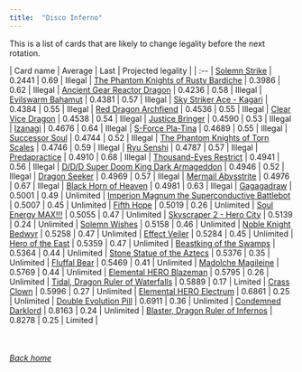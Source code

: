 ```yaml
---
title:  "Disco Inferno"
---
```


This is a list of cards that are likely to change legality before the next rotation.

| Card name | Average | Last | Projected legality |
| :-- |
[Solemn Strike](https://db.ygoprodeck.com/card/?search=Solemn%20Strike) | 0.2441 | 0.69 | Illegal |
[The Phantom Knights of Rusty Bardiche](https://db.ygoprodeck.com/card/?search=The%20Phantom%20Knights%20of%20Rusty%20Bardiche) | 0.3986 | 0.62 | Illegal |
[Ancient Gear Reactor Dragon](https://db.ygoprodeck.com/card/?search=Ancient%20Gear%20Reactor%20Dragon) | 0.4236 | 0.58 | Illegal |
[Evilswarm Bahamut](https://db.ygoprodeck.com/card/?search=Evilswarm%20Bahamut) | 0.4381 | 0.57 | Illegal |
[Sky Striker Ace - Kagari](https://db.ygoprodeck.com/card/?search=Sky%20Striker%20Ace%20-%20Kagari) | 0.4384 | 0.55 | Illegal |
[Red Dragon Archfiend](https://db.ygoprodeck.com/card/?search=Red%20Dragon%20Archfiend) | 0.4536 | 0.55 | Illegal |
[Clear Vice Dragon](https://db.ygoprodeck.com/card/?search=Clear%20Vice%20Dragon) | 0.4538 | 0.54 | Illegal |
[Justice Bringer](https://db.ygoprodeck.com/card/?search=Justice%20Bringer) | 0.4590 | 0.53 | Illegal |
[Izanagi](https://db.ygoprodeck.com/card/?search=Izanagi) | 0.4676 | 0.64 | Illegal |
[S-Force Pla-Tina](https://db.ygoprodeck.com/card/?search=S-Force%20Pla-Tina) | 0.4689 | 0.55 | Illegal |
[Successor Soul](https://db.ygoprodeck.com/card/?search=Successor%20Soul) | 0.4744 | 0.52 | Illegal |
[The Phantom Knights of Torn Scales](https://db.ygoprodeck.com/card/?search=The%20Phantom%20Knights%20of%20Torn%20Scales) | 0.4746 | 0.59 | Illegal |
[Ryu Senshi](https://db.ygoprodeck.com/card/?search=Ryu%20Senshi) | 0.4787 | 0.57 | Illegal |
[Predapractice](https://db.ygoprodeck.com/card/?search=Predapractice) | 0.4910 | 0.68 | Illegal |
[Thousand-Eyes Restrict](https://db.ygoprodeck.com/card/?search=Thousand-Eyes%20Restrict) | 0.4941 | 0.56 | Illegal |
[D/D/D Super Doom King Dark Armageddon](https://db.ygoprodeck.com/card/?search=D/D/D%20Super%20Doom%20King%20Dark%20Armageddon) | 0.4946 | 0.52 | Illegal |
[Dragon Seeker](https://db.ygoprodeck.com/card/?search=Dragon%20Seeker) | 0.4969 | 0.57 | Illegal |
[Mermail Abysstrite](https://db.ygoprodeck.com/card/?search=Mermail%20Abysstrite) | 0.4976 | 0.67 | Illegal |
[Black Horn of Heaven](https://db.ygoprodeck.com/card/?search=Black%20Horn%20of%20Heaven) | 0.4981 | 0.63 | Illegal |
[Gagagadraw](https://db.ygoprodeck.com/card/?search=Gagagadraw) | 0.5001 | 0.49 | Unlimited |
[Imperion Magnum the Superconductive Battlebot](https://db.ygoprodeck.com/card/?search=Imperion%20Magnum%20the%20Superconductive%20Battlebot) | 0.5007 | 0.45 | Unlimited |
[Fifth Hope](https://db.ygoprodeck.com/card/?search=Fifth%20Hope) | 0.5019 | 0.26 | Unlimited |
[Soul Energy MAX!!!](https://db.ygoprodeck.com/card/?search=Soul%20Energy%20MAX!!!) | 0.5055 | 0.47 | Unlimited |
[Skyscraper 2 - Hero City](https://db.ygoprodeck.com/card/?search=Skyscraper%202%20-%20Hero%20City) | 0.5139 | 0.24 | Unlimited |
[Solemn Wishes](https://db.ygoprodeck.com/card/?search=Solemn%20Wishes) | 0.5158 | 0.46 | Unlimited |
[Noble Knight Bedwyr](https://db.ygoprodeck.com/card/?search=Noble%20Knight%20Bedwyr) | 0.5258 | 0.47 | Unlimited |
[Effect Veiler](https://db.ygoprodeck.com/card/?search=Effect%20Veiler) | 0.5284 | 0.45 | Unlimited |
[Hero of the East](https://db.ygoprodeck.com/card/?search=Hero%20of%20the%20East) | 0.5359 | 0.47 | Unlimited |
[Beastking of the Swamps](https://db.ygoprodeck.com/card/?search=Beastking%20of%20the%20Swamps) | 0.5364 | 0.44 | Unlimited |
[Stone Statue of the Aztecs](https://db.ygoprodeck.com/card/?search=Stone%20Statue%20of%20the%20Aztecs) | 0.5376 | 0.35 | Unlimited |
[Fluffal Bear](https://db.ygoprodeck.com/card/?search=Fluffal%20Bear) | 0.5469 | 0.41 | Unlimited |
[Madolche Magileine](https://db.ygoprodeck.com/card/?search=Madolche%20Magileine) | 0.5769 | 0.44 | Unlimited |
[Elemental HERO Blazeman](https://db.ygoprodeck.com/card/?search=Elemental%20HERO%20Blazeman) | 0.5795 | 0.26 | Unlimited |
[Tidal, Dragon Ruler of Waterfalls](https://db.ygoprodeck.com/card/?search=Tidal,%20Dragon%20Ruler%20of%20Waterfalls) | 0.5889 | 0.17 | Limited |
[Crass Clown](https://db.ygoprodeck.com/card/?search=Crass%20Clown) | 0.5996 | 0.27 | Unlimited |
[Elemental HERO Electrum](https://db.ygoprodeck.com/card/?search=Elemental%20HERO%20Electrum) | 0.6861 | 0.25 | Unlimited |
[Double Evolution Pill](https://db.ygoprodeck.com/card/?search=Double%20Evolution%20Pill) | 0.6911 | 0.36 | Unlimited |
[Condemned Darklord](https://db.ygoprodeck.com/card/?search=Condemned%20Darklord) | 0.8163 | 0.24 | Unlimited |
[Blaster, Dragon Ruler of Infernos](https://db.ygoprodeck.com/card/?search=Blaster,%20Dragon%20Ruler%20of%20Infernos) | 0.8278 | 0.25 | Limited |

<br>

###### [Back home](index)